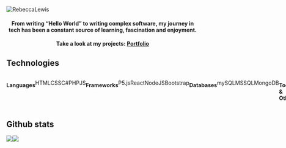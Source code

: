
![RebeccaLewis](https://github.com/Beckibuzz93/Beckibuzz93/assets/45924345/be309f37-e05d-4da3-8e59-b8236c72dc5c)

<h4 align="center"> From writing “Hello World” to writing complex software, my journey in tech has been a constant source of learning, fascination and enjoyment. </h4> 
<h4 align="center"> Take a look at my projects: <a href="https://ralewis.co.uk/"> Portfolio </a> </h4>

<h2 align="left"> Technologies </h2>
<div align="left" style="display: flex; flex-direction: row;">
  <h4> Languages </h4>
  <p>HTML</p>
  <p>CSS</p>
  <p>C#</p>
  <p>PHP</p>
  <p>JS</p>
  
  <h4>Frameworks</h4>
  <p>P5.js</p>
  <p>React</p>
  <p>NodeJS</p>
  <p>Bootstrap</p>
  
  <h4>Databases</h4>
  <p>mySQL</p>
  <p>MSSQL</p>
  <p>MongoDB</p>
  
  <h4> Tools & Other</h4>
  <p>NPM</p>
  <p>Raspberry Pi</p>
</div>

<h2 align="left"> Github stats </h2>
<div align="left" style="display: flex; flex-direction: row;">
  <img src="https://github-readme-stats.vercel.app/api/top-langs/?username=Beckibuzz93&layout=donut&theme=radical" />
  <img src="https://github-readme-stats.vercel.app/api?username=Beckibuzz93&show_icons=true&theme=radical" />
</div>
